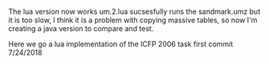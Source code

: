 The lua version now works um.2.lua sucsesfully runs the sandmark.umz but it is too slow, I think it is a problem with copying massive tables, so now I'm creating a java version to compare and test. 

Here we go a lua implementation of the ICFP 2006 task
first commit 7/24/2018